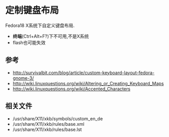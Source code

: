 # 定制键盘布局

Fedora18 X系统下自定义键盘布局.

* **终端**(Ctrl+Alt+F?)下不可用,不是X系统
* flash也可能失效

## 参考
* <http://survivalbit.com/blog/article/custom-keyboard-layout-fedora-gnome-3/>
* <http://wiki.linuxquestions.org/wiki/Altering_or_Creating_Keyboard_Maps>
* <http://wiki.linuxquestions.org/wiki/Accented_Characters>

## 相关文件

* /usr/share/X11/xkb/symbols/custom_en_de
* /usr/share/X11/xkb/rules/base.xml
* /usr/share/X11/xkb/rules/base.lst


